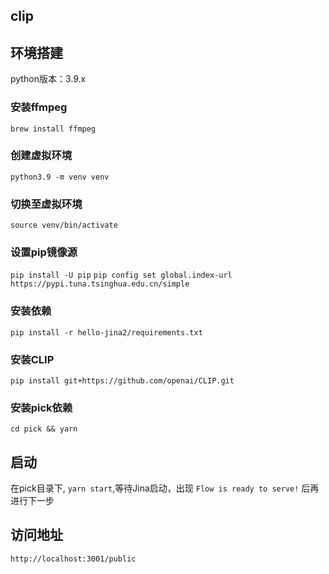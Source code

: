 ## clip

## 环境搭建

python版本：3.9.x

### 安装ffmpeg
`brew install ffmpeg`

### 创建虚拟环境
`python3.9 -m venv venv`

### 切换至虚拟环境
`source venv/bin/activate`

### 设置pip镜像源
`pip install -U pip`
`pip config set global.index-url https://pypi.tuna.tsinghua.edu.cn/simple`

### 安装依赖
`pip install -r hello-jina2/requirements.txt`

### 安装CLIP
`pip install git+https://github.com/openai/CLIP.git`

### 安装pick依赖
`cd pick && yarn`

## 启动
在pick目录下, `yarn start`,等待Jina启动，出现 `Flow is ready to serve!` 后再进行下一步


## 访问地址
`http://localhost:3001/public`
